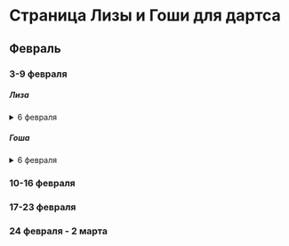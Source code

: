 # Страница Лизы и Гоши для дартса

## Февраль
### 3-9 февраля
##### Лиза

<details> <summary>6 февраля</summary>

 
**Большой раунд:**
 * 10000
 * 10000
 * 100000
**501:**

| Соперник | Результат | Итоговый счет | Закрытия | Комментарий |
|----------|-----------|---------------|----------|-------------|
|Филатов|           |               |          |             |
|Безруков|           |               |          |             |
|Понамарев|           |               |          |             |
|Гусев|           |               |          |             |
|Антипов|           |               |          |             |


</details>

##### Гоша

<details>
 <summary>6 февраля</summary>
 
**Большой раунд:**
* x
* x
* x

**501**:

| Соперник | Результат | Итоговый счет | Закрытия | Комментарий |
|----------|-----------|---------------|----------|-------------|
|          |           |               |          |             |
|          |           |               |          |             |

</details>

### 10-16 февраля
### 17-23 февраля
### 24 февраля - 2 марта
